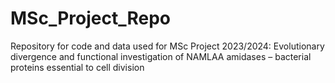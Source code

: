 # MSc_Project_Repo
Repository for code and data used for MSc Project 2023/2024: Evolutionary divergence and functional investigation of NAMLAA amidases – bacterial proteins essential to cell division
